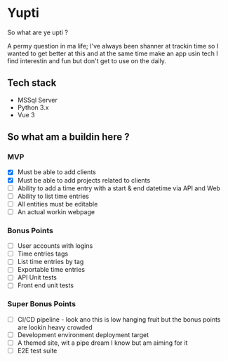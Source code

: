 # Yupti
So what are ye upti ?  

A permy question in ma life; I've always been shanner at trackin time so I wanted to get better at this and at the same time make an app usin tech I find interestin and fun but don't get to use on the daily.  

## Tech stack

- MSSql Server
- Python 3.x
- Vue 3

## So what am a buildin here ?

### MVP
- [X] Must be able to add clients
- [X] Must be able to add projects related to clients
- [ ] Ability to add a time entry with a start & end datetime via API and Web
- [ ] Ability to list time entries
- [ ] All entities must be editable
- [ ] An actual workin webpage

### Bonus Points
- [ ] User accounts with logins
- [ ] Time entries tags
- [ ] List time entries by tag
- [ ] Exportable time entries
- [ ] API Unit tests
- [ ] Front end unit tests

### Super Bonus Points
- [ ] CI/CD pipeline - look ano this is low hanging fruit but the bonus points are lookin heavy crowded
- [ ] Development environment deployment target
- [ ] A themed site, wit a pipe dream I know but am aiming for it
- [ ] E2E test suite